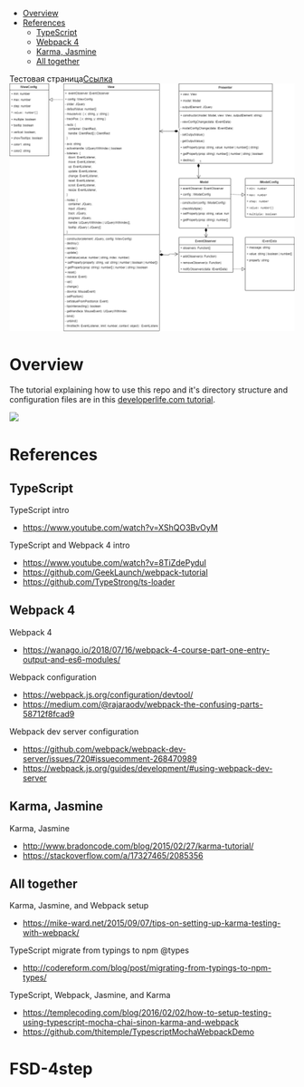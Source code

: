 <!-- START doctoc generated TOC please keep comment here to allow auto update -->
<!-- DON'T EDIT THIS SECTION, INSTEAD RE-RUN doctoc TO UPDATE -->


- [Overview](#overview)
- [References](#references)
  - [TypeScript](#typescript)
  - [Webpack 4](#webpack-4)
  - [Karma, Jasmine](#karma-jasmine)
  - [All together](#all-together)

<!-- END doctoc generated TOC please keep comment here to allow auto update -->

Тестовая страница[Ссылка](https://xroota.github.io/FSD-4step/dist/index.html)
![Diagram](https://github.com/xroota/FSD-4step/blob/master/uml.png)

# Overview

The tutorial explaining how to use this repo and it's directory structure and
configuration files are in this
[developerlife.com tutorial](http://developerlife.com/2019/07/06/starter-project-typescript-karma-jasmine-webpack/).

<img src="https://raw.githubusercontent.com/nazmulidris/ts-template/master/arch-diagram.jpg" width="50%"></img>

# References

## TypeScript



TypeScript intro

- https://www.youtube.com/watch?v=XShQO3BvOyM

TypeScript and Webpack 4 intro

- https://www.youtube.com/watch?v=8TiZdePyduI
- https://github.com/GeekLaunch/webpack-tutorial
- https://github.com/TypeStrong/ts-loader

## Webpack 4

Webpack 4

- https://wanago.io/2018/07/16/webpack-4-course-part-one-entry-output-and-es6-modules/

Webpack configuration

- https://webpack.js.org/configuration/devtool/
- https://medium.com/@rajaraodv/webpack-the-confusing-parts-58712f8fcad9

Webpack dev server configuration

- https://github.com/webpack/webpack-dev-server/issues/720#issuecomment-268470989
- https://webpack.js.org/guides/development/#using-webpack-dev-server

## Karma, Jasmine

Karma, Jasmine

- http://www.bradoncode.com/blog/2015/02/27/karma-tutorial/
- https://stackoverflow.com/a/17327465/2085356

## All together

Karma, Jasmine, and Webpack setup

- https://mike-ward.net/2015/09/07/tips-on-setting-up-karma-testing-with-webpack/

TypeScript migrate from typings to npm @types

- http://codereform.com/blog/post/migrating-from-typings-to-npm-types/

TypeScript, Webpack, Jasmine, and Karma

- https://templecoding.com/blog/2016/02/02/how-to-setup-testing-using-typescript-mocha-chai-sinon-karma-and-webpack
- https://github.com/thitemple/TypescriptMochaWebpackDemo
# FSD-4step

